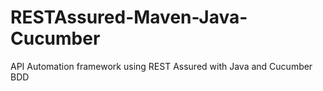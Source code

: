 # RESTAssured-Maven-Java-Cucumber
API Automation framework using REST Assured with Java and Cucumber BDD
